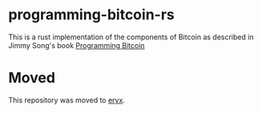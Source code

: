 # programming-bitcoin-rs

This is a rust implementation of the components of Bitcoin as described in Jimmy Song's book [Programming Bitcoin](https://www.amazon.com/Programming-Bitcoin-Learn-Program-Scratch/dp/1492031496)

# Moved
This repository was moved to [eryx](https://github.com/eryxcoop/programming-bitcoin-rs).
